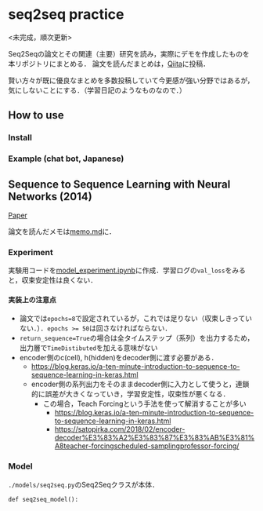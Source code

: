 # seq2seq practice

<未完成，順次更新>


Seq2Seqの論文とその関連（主要）研究を読み，実際にデモを作成したものを本リポジトリにまとめる．
論文を読んだまとめは，[Qiita]()に投稿．

賢い方々が既に優良なまとめを多数投稿していて今更感が強い分野ではあるが，気にしないことにする．（学習日記のようなものなので．）

## How to use

### Install

### Example (chat bot, Japanese)

## Sequence to Sequence Learning with Neural Networks (2014)
[Paper](https://papers.nips.cc/paper/5346-sequence-to-sequence-learning-with-neural-networks.pdf)

論文を読んだメモは[memo.md](https://github.com/ababa893/seq2seq-practice/blob/master/memo.md)に．

### Experiment
実験用コードを[model_experiment.ipynb](https://github.com/ababa893/seq2seq-practice/blob/master/model_experiment.ipynb)に作成．学習ログの`val_loss`をみると，収束安定性は良くない．

#### 実装上の注意点
- 論文では`epochs=8`で設定されているが，これでは足りない（収束しきっていない．）．`epochs >= 50`は回さなければならない．
- `return_sequence=True`の場合は全タイムステップ（系列）を出力するため，出力層で`TimeDistibuted`を加える意味がない
- encoder側のc(cell), h(hidden)をdecoder側に渡す必要がある．
    - https://blog.keras.io/a-ten-minute-introduction-to-sequence-to-sequence-learning-in-keras.html
    - encoder側の系列出力をそのままdecoder側に入力として使うと，連鎖的に誤差が大きくなっていき，学習安定性，収束性が悪くなる．
        - この場合，Teach Forcingという手法を使って解消することが多い
            - https://blog.keras.io/a-ten-minute-introduction-to-sequence-to-sequence-learning-in-keras.html
            - https://satopirka.com/2018/02/encoder-decoder%E3%83%A2%E3%83%87%E3%83%AB%E3%81%A8teacher-forcingscheduled-samplingprofessor-forcing/

### Model

`./models/seq2seq.py`のSeq2Seqクラスが本体．

```
def seq2seq_model():


```